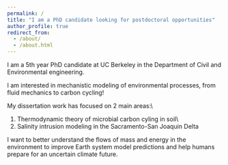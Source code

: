 ```yaml
---
permalink: /
title: "I am a PhD candidate looking for postdoctoral opportunities"
author_profile: true
redirect_from: 
  - /about/
  - /about.html
---
```


I am a 5th year PhD candidate at UC Berkeley in the Department of Civil and Environmental engineering. 

I am interested in mechanistic modeling of environmental processes, from fluid mechanics to carbon cycling!

My dissertation work has focused on 2 main areas:\
1) Thermodynamic theory of microbial carbon cyling in soil\
2) Salinity intrusion modeling in the Sacramento-San Joaquin Delta

I want to better understand the flows of mass and energy in the environment to improve Earth system model predictions and help humans prepare for an uncertain climate future.